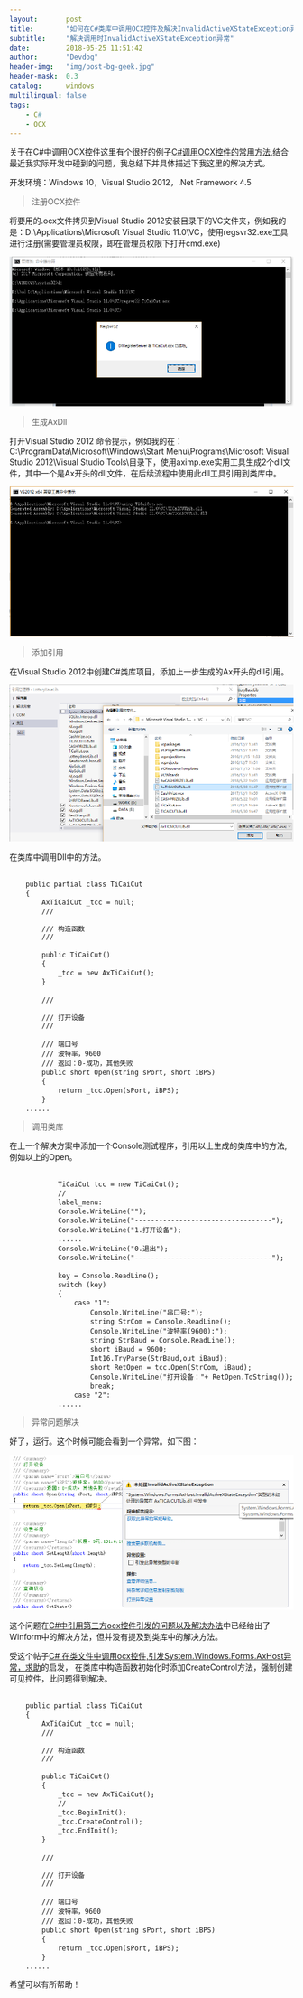 ```yaml
---
layout:       post
title:        "如何在C#类库中调用OCX控件及解决InvalidActiveXStateException异常"
subtitle:     "解决调用时InvalidActiveXStateException异常"
date:         2018-05-25 11:51:42
author:       "Devdog"
header-img:   "img/post-bg-geek.jpg"
header-mask:  0.3
catalog:      windows
multilingual: false
tags:
    - C#
    - OCX
---
```



关于在C#中调用OCX控件这里有个很好的例子[C#调用OCX控件的常用方法](http://developer.huawei.com/ict/forum/thread-21687.html),结合最近我实际开发中碰到的问题，我总结下并具体描述下我这里的解决方式。

开发环境：Windows 10，Visual Studio 2012，.Net Framework 4.5

>注册OCX控件

将要用的.ocx文件拷贝到Visual Studio 2012安装目录下的VC文件夹，例如我的是：D:\Applications\Microsoft Visual Studio 11.0\VC，使用regsvr32.exe工具进行注册(需要管理员权限，即在管理员权限下打开cmd.exe)

![RegisterOCX](/img/in-post/20180525/registerocx.png)


>生成AxDll

打开Visual Studio 2012 命令提示，例如我的在：C:\ProgramData\Microsoft\Windows\Start Menu\Programs\Microsoft Visual Studio 2012\Visual Studio Tools\目录下，使用aximp.exe实用工具生成2个dll文件，其中一个是Ax开头的dll文件，在后续流程中使用此dll工具引用到类库中。

![AxImp](/img/in-post/20180525/aximp.png)

>添加引用

在Visual Studio 2012中创建C#类库项目，添加上一步生成的Ax开头的dll引用。

![AddAxDll](/img/in-post/20180525/addaxdll.png)

在类库中调用Dll中的方法。
<pre><code>
    public partial class TiCaiCut
    {
        AxTiCaiCut _tcc = null;
        /// <summary>
        /// 构造函数
        /// </summary>
        public TiCaiCut()
        {
            _tcc = new AxTiCaiCut();         
        }

        /// <summary>
        /// 打开设备
        /// </summary>
        /// <param name="sPort">端口号</param>
        /// <param name="iBPS">波特率，9600</param>
        /// <returns>返回：0-成功，其他失败</returns>
        public short Open(string sPort, short iBPS)
        {
            return _tcc.Open(sPort, iBPS);
        }
	......
</code></pre>

>调用类库

在上一个解决方案中添加一个Console测试程序，引用以上生成的类库中的方法,例如以上的Open。

<pre><code>
            TiCaiCut tcc = new TiCaiCut();
            //
            label_menu:
            Console.WriteLine("");
            Console.WriteLine("----------------------------------");
            Console.WriteLine("1.打开设备");
            ......
            Console.WriteLine("0.退出");
            Console.WriteLine("----------------------------------");

            key = Console.ReadLine();
            switch (key)
            {
                case "1":
                    Console.WriteLine("串口号:");
                    string StrCom = Console.ReadLine();
                    Console.WriteLine("波特率(9600):");
                    string StrBaud = Console.ReadLine();
                    short iBaud = 9600;
                    Int16.TryParse(StrBaud,out iBaud);
                    short RetOpen = tcc.Open(StrCom, iBaud);
                    Console.WriteLine("打开设备："+ RetOpen.ToString());
                    break;
                case "2":
			......
</code></pre>

>异常问题解决

好了，运行。这个时候可能会看到一个异常。如下图：

![InvalidActiveXException](/img/in-post/20180525/invalidativexexception.png)

这个问题在[C#中引用第三方ocx控件引发的问题以及解决办法](https://blog.csdn.net/minjunyu/article/details/5627908)中已经给出了Winform中的解决方法，但并没有提及到类库中的解决方法。

受这个帖子[C# 在类文件中调用ocx控件,引发System.Windows.Forms.AxHost异常，求助](https://bbs.csdn.net/topics/370061237)的启发， 在类库中构造函数初始化时添加CreateControl方法，强制创建可见控件，此问题得到解决。

<pre><code>
    public partial class TiCaiCut
    {
        AxTiCaiCut _tcc = null;
        /// <summary>
        /// 构造函数
        /// </summary>
        public TiCaiCut()
        {
            _tcc = new AxTiCaiCut();
            //
            _tcc.BeginInit();
            _tcc.CreateControl();
            _tcc.EndInit();
        }

        /// <summary>
        /// 打开设备
        /// </summary>
        /// <param name="sPort">端口号</param>
        /// <param name="iBPS">波特率，9600</param>
        /// <returns>返回：0-成功，其他失败</returns>
        public short Open(string sPort, short iBPS)
        {
            return _tcc.Open(sPort, iBPS);
        }
	......
</code></pre>

希望可以有所帮助！